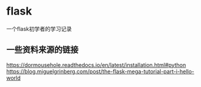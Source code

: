 # flask
一个flask初学者的学习记录
## 一些资料来源的链接
https://dormousehole.readthedocs.io/en/latest/installation.html#python
https://blog.miguelgrinberg.com/post/the-flask-mega-tutorial-part-i-hello-world
